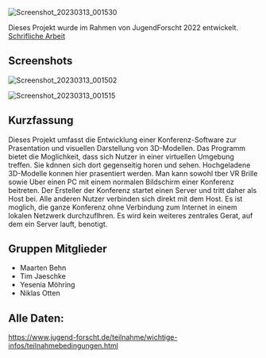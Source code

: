 
![Screenshot_20230313_001530](https://user-images.githubusercontent.com/46872913/224580046-384cc311-fb73-40ec-8efe-d151578c4223.png)

Dieses Projekt wurde im Rahmen von JugendForscht 2022 entwickelt.  
[Schrifliche Arbeit](https://github.com/MaartenBehn/VRConference/blob/main/Doku/Konferenz-Software%20zur%20Pr%C3%A4sentation%20von%203D-Modellen%20in%20VR.pdf)

## Screenshots
![Screenshot_20230313_001502](https://user-images.githubusercontent.com/46872913/224580054-9bfb0e6c-c486-4e1c-8a73-f1a5f796ce95.png)

![Screenshot_20230313_001515](https://user-images.githubusercontent.com/46872913/224580049-6fa61d08-ea4e-464f-ba21-df4fd85f09ec.png)

## Kurzfassung
Dieses Projekt umfasst die Entwicklung einer Konferenz-Software zur Prasentation und visuellen Darstellung von 3D-Modellen.
Das Programm bietet die Moglichkeit, dass sich Nutzer in einer virtuellen Umgebung treffen. Sie kdnnen sich dort gegenseitig horen und sehen. Hochgeladene 3D-Modelle
konnen hier prasentiert werden.
Man kann sowohl tber VR Brille sowie Uber einen PC mit einem normalen Bildschirm einer Konferenz beitreten. Der Ersteller der Konferenz startet einen Server und tritt daher als Host bei. Alle anderen Nutzer verbinden sich direkt mit dem Host.
Es ist moglich, die ganze Konferenz ohne Verbindung zum Internet in einem lokalen Netzwerk durchzuflhren. Es wird kein weiteres zentrales Gerat, auf dem ein Server
lauft, benotigt.

## Gruppen Mitglieder
- Maarten Behn
- Tim Jaeschke
- Yesenia Möhring
- Niklas Otten

## Alle Daten:
https://www.jugend-forscht.de/teilnahme/wichtige-infos/teilnahmebedingungen.html
